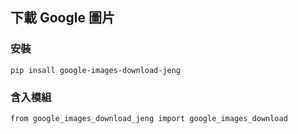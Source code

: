 ## 下載 Google 圖片
### 安裝
```
pip insall google-images-download-jeng
```
### 含入模組
```
from google_images_download_jeng import google_images_download
```

